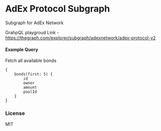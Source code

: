 # AdEx Protocol Subgraph

Subgraph for AdEx Network

GrahpQL playgroud Link - https://thegraph.com/explorer/subgraph/adexnetwork/adex-protocol-v2

#### Example Query

Fetch all available bonds

```
{
    bonds(first: 5) {
        id
        owner
        amount
        poolId
    }
}
```

### License

MIT